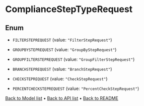 

# ComplianceStepTypeRequest

## Enum


* `FILTERSTEPREQUEST` (value: `"FilterStepRequest"`)

* `GROUPBYSTEPREQUEST` (value: `"GroupByStepRequest"`)

* `GROUPFILTERSTEPREQUEST` (value: `"GroupFilterStepRequest"`)

* `BRANCHSTEPREQUEST` (value: `"BranchStepRequest"`)

* `CHECKSTEPREQUEST` (value: `"CheckStepRequest"`)

* `PERCENTCHECKSTEPREQUEST` (value: `"PercentCheckStepRequest"`)



[Back to Model list](../README.md#documentation-for-models) &#8226; [Back to API list](../README.md#documentation-for-api-endpoints) &#8226; [Back to README](../README.md)


